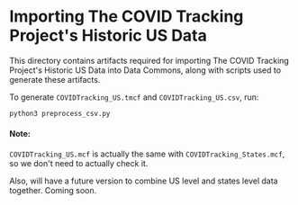 # Importing The COVID Tracking Project's Historic US Data

This directory contains artifacts required for importing
The COVID Tracking Project's Historic US Data
into Data Commons, along with scripts used to generate these artifacts.

To generate `COVIDTracking_US.tmcf` and `COVIDTracking_US.csv`, run:

```bash
python3 preprocess_csv.py
```

#### Note:

`COVIDTracking_US.mcf` is actually the same with `COVIDTracking_States.mcf`, so we don't need to actually check it.

Also, will have a future version to combine US level and states level data together. Coming soon.